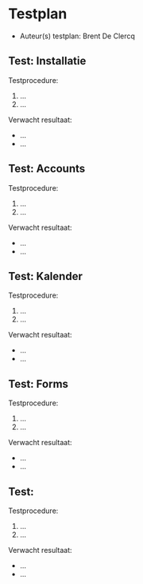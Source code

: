 # Testplan

- Auteur(s) testplan: Brent De Clercq

## Test: Installatie

Testprocedure:

1. ...
2. ...

Verwacht resultaat:

- ...
- ...

<!-- Voeg hier eventueel een screenshot van het verwachte resultaat in. -->

## Test: Accounts

Testprocedure:

1. ...
2. ...

Verwacht resultaat:

- ...
- ...

<!-- Voeg hier eventueel een screenshot van het verwachte resultaat in. -->

## Test: Kalender

Testprocedure:

1. ...
2. ...

Verwacht resultaat:

- ...
- ...

<!-- Voeg hier eventueel een screenshot van het verwachte resultaat in. -->

## Test: Forms

Testprocedure:

1. ...
2. ...

Verwacht resultaat:

- ...
- ...

<!-- Voeg hier eventueel een screenshot van het verwachte resultaat in. -->

## Test: <!-- Omschrijving test. -->

Testprocedure:

1. ...
2. ...

Verwacht resultaat:

- ...
- ...

<!-- Voeg hier eventueel een screenshot van het verwachte resultaat in. -->

